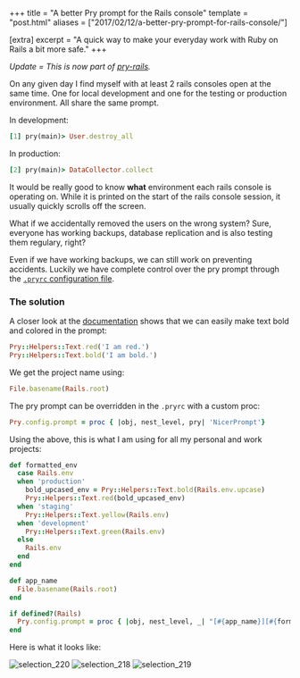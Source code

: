 +++
title = "A better Pry prompt for the Rails console"
template = "post.html"
aliases = ["2017/02/12/a-better-pry-prompt-for-rails-console/"]

[extra]
excerpt = "A quick way to make your everyday work with Ruby on Rails a bit more safe."
+++

*Update = This is now part of [pry-rails](https://github.com/rweng/pry-rails#custom-rails-prompt).*

On any given day I find myself with at least 2 rails consoles open at the same time. One for local development and one for the testing or production environment.
All share the same prompt.

In development:

```ruby
[1] pry(main)> User.destroy_all
```

In production:

```ruby
[2] pry(main)> DataCollector.collect
```


It would be really good to know **what** environment each rails console is operating on. While it is printed on the start of the rails console session, it usually quickly scrolls off the screen.

What if we accidentally removed the users on the wrong system? Sure, everyone has working backups, database replication and is also testing them regulary, right?

Even if we have working backups, we can still work on preventing accidents. Luckily we have complete control over the pry prompt through the [`.pryrc` configuration file](https://github.com/pry/pry/wiki/Customization-and-configuration#Config_prompt).

### The solution

A closer look at the [documentation](https://www.rubydoc.info/github/pry/pry/Pry/Helpers/Text) shows that we can easily make text bold and colored in the prompt:


```ruby
Pry::Helpers::Text.red('I am red.')
Pry::Helpers::Text.bold('I am bold.')
```

We get the project name using:

```ruby
File.basename(Rails.root)
```


The pry prompt can be overridden in the `.pryrc` with a custom proc:

```ruby
Pry.config.prompt = proc { |obj, nest_level, pry| 'NicerPrompt'}
```

Using the above, this is what I am using for all my personal and work projects:

```ruby
def formatted_env
  case Rails.env
  when 'production'
    bold_upcased_env = Pry::Helpers::Text.bold(Rails.env.upcase)
    Pry::Helpers::Text.red(bold_upcased_env)
  when 'staging'
    Pry::Helpers::Text.yellow(Rails.env)
  when 'development'
    Pry::Helpers::Text.green(Rails.env)
  else
    Rails.env
  end
end

def app_name
  File.basename(Rails.root)
end

if defined?(Rails)
  Pry.config.prompt = proc { |obj, nest_level, _| "[#{app_name}][#{formatted_env}] #{obj}:#{nest_level}> " }
end
```

Here is what it looks like:

![selection_220](https://cloud.githubusercontent.com/assets/2042399/22556063/31c05df0-e966-11e6-9a9a-fbfea33344c6.png)
![selection_218](https://cloud.githubusercontent.com/assets/2042399/22555944/c65dd894-e965-11e6-98e0-38368648c8bb.png)
![selection_219](https://cloud.githubusercontent.com/assets/2042399/22556006/0301be96-e966-11e6-84a7-a3fc54c93950.png)
